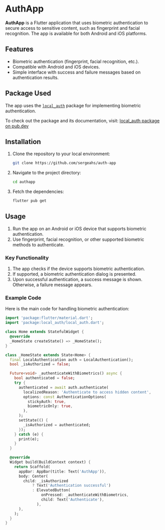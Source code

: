# AuthApp

**AuthApp** is a Flutter application that uses biometric authentication to secure access to sensitive content, such as fingerprint and facial recognition. The app is available for both Android and iOS platforms.

## Features

- Biometric authentication (fingerprint, facial recognition, etc.).
- Compatible with Android and iOS devices.
- Simple interface with success and failure messages based on authentication results.

## Package Used

The app uses the [`local_auth`](https://pub.dev/packages/local_auth) package for implementing biometric authentication.

To check out the package and its documentation, visit: [local_auth package on pub.dev](https://pub.dev/packages/local_auth)

## Installation

1. Clone the repository to your local environment:
    ```bash
    git clone https://github.com/sergeahs/auth-app
    ```

2. Navigate to the project directory:
    ```bash
    cd authapp
    ```

3. Fetch the dependencies:
    ```bash
    flutter pub get
    ```

## Usage

1. Run the app on an Android or iOS device that supports biometric authentication.
2. Use fingerprint, facial recognition, or other supported biometric methods to authenticate.

### Key Functionality

1. The app checks if the device supports biometric authentication.
2. If supported, a biometric authentication dialog is presented.
3. Upon successful authentication, a success message is shown. Otherwise, a failure message appears.

### Example Code

Here is the main code for handling biometric authentication:

```dart
import 'package:flutter/material.dart';
import 'package:local_auth/local_auth.dart';

class Home extends StatefulWidget {
  @override
  _HomeState createState() => _HomeState();
}

class _HomeState extends State<Home> {
  final LocalAuthentication auth = LocalAuthentication();
  bool _isAuthorized = false;

  Future<void> _authenticateWithBiometrics() async {
    bool authenticated = false;
    try {
      authenticated = await auth.authenticate(
        localizedReason: 'Authenticate to access hidden content',
        options: const AuthenticationOptions(
          stickyAuth: true,
          biometricOnly: true,
        ),
      );
      setState(() {
        _isAuthorized = authenticated;
      });
    } catch (e) {
      print(e);
    }
  }

  @override
  Widget build(BuildContext context) {
    return Scaffold(
      appBar: AppBar(title: Text('AuthApp')),
      body: Center(
        child: _isAuthorized
            ? Text('Authentication successful')
            : ElevatedButton(
                onPressed: _authenticateWithBiometrics,
                child: Text('Authenticate'),
              ),
      ),
    );
  }
}
